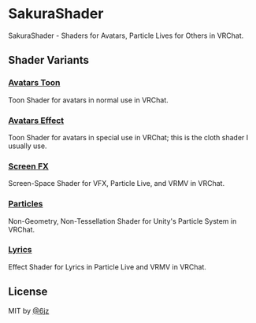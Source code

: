 # SakuraShader

SakuraShader - Shaders for Avatars, Particle Lives for Others in VRChat.

## Shader Variants

### [Avatars Toon](./variants/avatars-toon.md)

Toon Shader for avatars in normal use in VRChat.

### [Avatars Effect](./variants/avatars-effect.md)

Toon Shader for avatars in special use in VRChat; this is the cloth shader I usually use.

### [Screen FX](./variants/screen-fx.md)

Screen-Space Shader for VFX, Particle Live, and VRMV in VRChat.

### [Particles](./variants/particles.md)

Non-Geometry, Non-Tessellation Shader for Unity's Particle System in VRChat.

### [Lyrics](./variants/lyrics.md)

Effect Shader for Lyrics in Particle Live and VRMV in VRChat.

## License

MIT by [@6jz](https://twitter.com/6jz)
